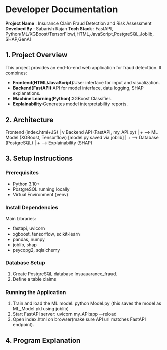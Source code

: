 # Developer Documentation

**Project Name** : Insurance Claim Fraud Detection and Risk Assessment
**Develoed By** : Sabarish Rajan
**Tech Stack** : FastAPI, Python(ML/XGBoost/TensorFlow),HTML,JavaScript,PostgreSQL,Joblib, SHAP,GenAI

## 1. Project Overview

This project provides an end-to-end web application for fraud detecttion. It combines:

- **Frontend(HTML/JavaScript)**:User interface for input and visualization.
- **Backend(FastAPI)**:API for model interface, data logging, SHAP explanations.
- **Machine Learning(Python)**:XGBoost Classifier.
- **Explainability**:Generates model interpretability reports.

## 2. Architecture

Frontend (index.html+JS)
|
v
Backend API (FastAPI, my_API.py)
| + --> ML Model (XGBoost, Tensorflow) [model.py saved via joblib]
| + --> Database (PostgreSQL)
| + --> Explainability (SHAP)

## 3. Setup Instructions

### Prerequisites

- Python 3.10+
- PostgreSQL running locally
- Virtual Environment (venv)

### Install Dependencies

Main Libraries:

- fastapi, uvicorn
- xgboost, tensorflow, scikit-learn
- pandas, numpy
- joblib, shap
- psycopg2, sqlalchemy

### Database Setup

1. Create PostgreSQL database Insuauarance_fraud.
2. Define a table claims

### Running the Application

1. Train and load the ML model:
   python Model.py
   (this saves the model as ML_Model.pkl using joblib)
2. Start FastAPI server:
   uvicorn my_API:app --reload
3. Open index.html on browser(make sure API url matches FastAPI endpoint).

## 4. Program Explanation
